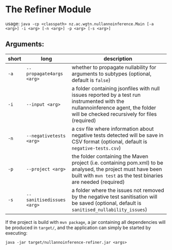 # The Refiner Module


usage: `java -cp <classpath> nz.ac.wgtn.nullannoinference.Main [-a <arg>] -i <arg> [-n <arg>] -p
<arg> [-s <arg>]`

## Arguments: 

| short | long                | description                                                                                                                                                                      | 
|-----------|-------------------------|----------------------------------------------------------------------------------------------------------------------------------------------------------------------------------|
| `-a`      | `--propagate4args <arg>` | whether to propagate nullability for arguments to subtypes (optional, default is `false`)                                                                                        |
| `-i`      | `--input <arg>`         | a folder containing jsonfiles with null issues reported by a test run instrumented with the nullannoinference agent, the folder will be checked recursively for files (required) |
| `-n`      | `--negativetests <arg>` | a csv file where information about negative tests detected will be save in CSV format (optional, default is `negative-tests.csv`)                                                |
| `-p`      | `--project <arg>`       | the folder containing the Maven project (i.e. containing pom.xml) to be analysed, the project must have been built with `mvn test` as the test binaries are needed (required)    |
| `-s`      | `--sanitisedissues <arg>` | a folder where the issues not removed by the negative test sanitisation will be saved (optional, default is `sanitised_nullability_issues`)                                      |

If the project is build with `mvn package`, a jar containing all dependencies will be produced in `target/`, and the application can simply be started by executing:

`java -jar target/nullannoinference-refiner.jar <args>`



